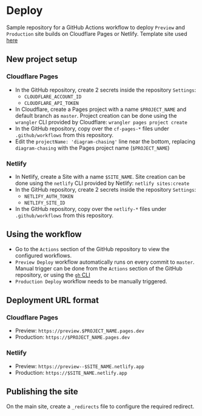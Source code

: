 # Deploy

Sample repository for a GitHub Actions workflow to deploy `Preview` and `Production` site builds on Cloudflare Pages or Netlify. Template site used [here](https://github.com/thedivtagguy/starter/)

## New project setup

### Cloudflare Pages

- In the GitHub repository, create 2 secrets inside the repository `Settings`:
    - `CLOUDFLARE_ACCOUNT_ID` 
    - `CLOUDFLARE_API_TOKEN`
- In Cloudflare, create a Pages project with a name `$PROJECT_NAME` and default branch as `master`. Project creation can be done using the `wrangler` CLI provided by Cloudflare: `wrangler pages project create`
- In the GitHub repository, copy over the `cf-pages-*` files under `.github/workflows` from this repository.
- Edit the `projectName: 'diagram-chasing'` line near the bottom, replacing `diagram-chasing` with the Pages project name (`$PROJECT_NAME`)

### Netlify

- In Netlify, create a Site with a name `$SITE_NAME`. Site creation can be done using the `netlify` CLI provided by Netlify: `netlify sites:create`
- In the GitHub repository, create 2 secrets inside the repository `Settings`:
    - `NETLIFY_AUTH_TOKEN` 
    - `NETLIFY_SITE_ID`
- In the GitHub repository, copy over the `netlify-*` files under `.github/workflows` from this repository.

## Using the workflow

- Go to the `Actions` section of the GitHub repository to view the configured workflows.
- `Preview Deploy` workflow automatically runs on every commit to `master`. Manual trigger can be done from the `Actions` section of the GitHub repository, or using the [`gh` CLI](https://cli.github.com/manual/gh_workflow_run)
- `Production Deploy` workflow needs to be manually triggered.

## Deployment URL format

### Cloudflare Pages

- Preview: `https://preview.$PROJECT_NAME.pages.dev`
- Production: `https://$PROJECT_NAME.pages.dev`

### Netlify

- Preview: `https://preview--$SITE_NAME.netlify.app`
- Production: `https://$SITE_NAME.netlify.app`

## Publishing the site

On the main site, create a `_redirects` file to configure the required redirect.
